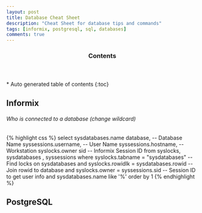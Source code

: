 ```yaml
---
layout: post
title: Database Cheat Sheet
description: "Cheat Sheet for database tips and commands"
tags: [informix, postgresql, sql, databases]
comments: true
---
```


<section id="table-of-contents" class="toc">
  <header>
    <h3>Contents</h3>
  </header>
<div id="drawer" markdown="1">
*  Auto generated table of contents
{:toc}
</div>
</section><!-- /#table-of-contents -->

## Informix

###### Who is connected to a database (change wildcard)
{% highlight css %}
select
  sysdatabases.name database, -- Database Name
  syssessions.username,       -- User Name
  syssessions.hostname,       -- Workstation
  syslocks.owner sid          -- Informix Session ID
from
  syslocks,
  sysdatabases ,
  syssessions
where
  syslocks.tabname = "sysdatabases"       -- Find locks on sysdatabases
and syslocks.rowidlk = sysdatabases.rowid -- Join rowid to database
and syslocks.owner   = syssessions.sid    -- Session ID to get user info
and sysdatabases.name like '%'
order by 1
{% endhighlight %}

## PostgreSQL